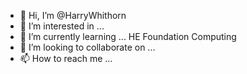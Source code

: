 - 👋 Hi, I’m @HarryWhithorn
- 👀 I’m interested in ...
- 🌱 I’m currently learning ... HE Foundation Computing
- 💞️ I’m looking to collaborate on ...
- 📫 How to reach me ...

<!---
HarryWhithorn/HarryWhithorn is a ✨ special ✨ repository because its `README.md` (this file) appears on your GitHub profile.
You can click the Preview link to take a look at your changes.
--->
